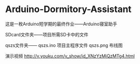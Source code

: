 Arduino-Dormitory-Assistant
===========================

这是一枚Arduino短学期的最终作业——Arduino寝室助手

SDcard文件夹——项目所需SD卡中的文件

qszs文件夹——
          qszs.ino 项目主程序文件
          qszs.png 布线图

演示视频
http://v.youku.com/v_show/id_XNzYzMjQzMTg4.html
